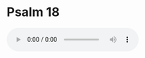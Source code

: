 # Psalm 18

<audio controls>
  <source src="https://openbible.com/audio/hays/BSB_19_Psa_018_H.mp3" type="audio/mp3" />
  <a href="https://openbible.com/audio/hays/BSB_19_Psa_018_H.mp3" download="https://openbible.com/audio/hays/BSB_19_Psa_018_H.mp3">Download MP3 audio</a>.
</audio>

<!--@include: @/bible/translations/bsb/19_psa/verses/018.md-->